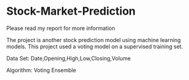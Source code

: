 # Stock-Market-Prediction
Please read my report for more information

The project is another stock prediction model using machine learning models.
This project used a voting model on a supervised training set.

Data Set: Date,Opening,High,Low,Closing,Volume

Algorithm: Voting Ensemble

